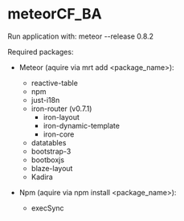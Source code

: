 meteorCF_BA
===========

Run application with: meteor --release 0.8.2

Required packages:
- Meteor (aquire via mrt add <package_name>):
  - reactive-table
  - npm
  - just-i18n
  - iron-router (v0.7.1)
    - iron-layout
    - iron-dynamic-template
    - iron-core
  - datatables
  - bootstrap-3
  - bootboxjs
  - blaze-layout
  - Kadira

- Npm (aquire via npm install <package_name>):
  - execSync


